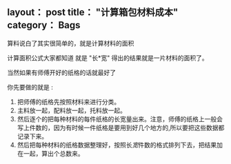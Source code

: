 layout： post
title： "计算箱包材料成本"
category： Bags
---

算料说白了其实很简单的，就是计算材料的面积

计算面积公式大家都知道 就是 "长*宽" 得出的结果就是一片材料的面积了。

当然如果有师傅开好的纸格的话就最好了

你先要做的就是 :

1. 把师傅的纸格先按照材料来进行分类。
2. 主料放一起，配料放一起，托料放一起。
3. 然后逐个的把每种材料的每件纸格的长宽量出来。注意，师傅的纸格上一般会写上件数的，因为有时候一件纸格是要用到好几个地方的,所以要把这些数据都记录下来。
4. 然后把每种材料的纸格数据整理好，按照长*宽*件数的格式排列下去，把结果加在一起，算出个总数来。